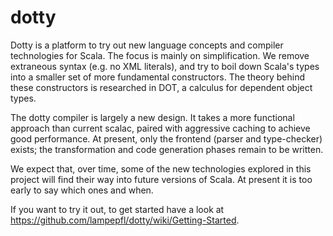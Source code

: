 dotty
=====

Dotty is a platform to try out new language concepts and compiler technologies for Scala. The focus is mainly on simplification. We remove extraneous syntax (e.g. no XML literals), and try to boil down Scala's types into a smaller set of more fundamental constructors. The theory behind these constructors is researched in DOT, a calculus for dependent object types. 

The dotty compiler is largely a new design. It takes a more functional approach than current scalac, paired with aggressive caching to achieve good performance. At present, only the frontend (parser and type-checker) exists; the transformation and code generation phases remain to be written.

We expect that, over time, some of the new technologies explored in this project will find their way into future versions of Scala. At present it is too early to say which ones and when.

If you want to try it out, to get started have a look at https://github.com/lampepfl/dotty/wiki/Getting-Started.
